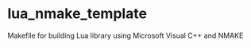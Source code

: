 lua_nmake_template
==================

Makefile for building Lua library using Microsoft Visual C++ and NMAKE
